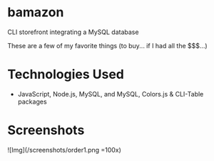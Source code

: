 # bamazon
CLI storefront integrating a MySQL database

These are a few of my favorite things (to buy... if I had all the $$$...)

# Technologies Used
* JavaScript, Node.js, MySQL, and MySQL, Colors.js & CLI-Table packages

# Screenshots
<!-- ![Img](/screenshots/order1.png?raw=true) -->
![Img](/screenshots/order1.png =100x)